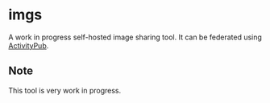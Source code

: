 # imgs

A work in progress self-hosted image sharing tool. It can be federated using [ActivityPub](https://activitypub.rocks/).

## Note

This tool is very work in progress. 

